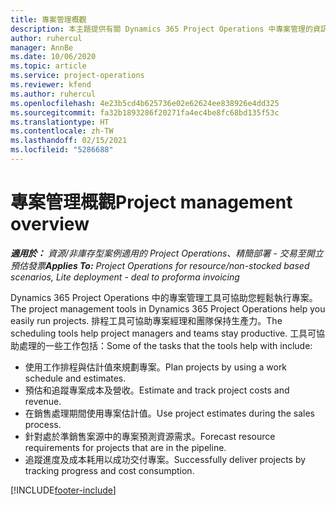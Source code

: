 ```yaml
---
title: 專案管理概觀
description: 本主題提供有關 Dynamics 365 Project Operations 中專案管理的資訊。
author: ruhercul
manager: AnnBe
ms.date: 10/06/2020
ms.topic: article
ms.service: project-operations
ms.reviewer: kfend
ms.author: ruhercul
ms.openlocfilehash: 4e23b5cd4b625736e02e62624ee838926e4dd325
ms.sourcegitcommit: fa32b1893286f20271fa4ec4be8fc68bd135f53c
ms.translationtype: HT
ms.contentlocale: zh-TW
ms.lasthandoff: 02/15/2021
ms.locfileid: "5286688"
---
```

# <a name="project-management-overview"></a><span data-ttu-id="42fa7-103">專案管理概觀</span><span class="sxs-lookup"><span data-stu-id="42fa7-103">Project management overview</span></span>

<span data-ttu-id="42fa7-104">_**適用於：** 資源/非庫存型案例適用的 Project Operations、精簡部署 - 交易至開立預估發票_</span><span class="sxs-lookup"><span data-stu-id="42fa7-104">_**Applies To:** Project Operations for resource/non-stocked based scenarios, Lite deployment - deal to proforma invoicing_</span></span>

<span data-ttu-id="42fa7-105">Dynamics 365 Project Operations 中的專案管理工具可協助您輕鬆執行專案。</span><span class="sxs-lookup"><span data-stu-id="42fa7-105">The project management tools in Dynamics 365 Project Operations help you easily run projects.</span></span> <span data-ttu-id="42fa7-106">排程工具可協助專案經理和團隊保持生產力。</span><span class="sxs-lookup"><span data-stu-id="42fa7-106">The scheduling tools help project managers and teams stay productive.</span></span> <span data-ttu-id="42fa7-107">工具可協助處理的一些工作包括：</span><span class="sxs-lookup"><span data-stu-id="42fa7-107">Some of the tasks that the tools help with include:</span></span>

- <span data-ttu-id="42fa7-108">使用工作排程與估計值來規劃專案。</span><span class="sxs-lookup"><span data-stu-id="42fa7-108">Plan projects by using a work schedule and estimates.</span></span>
- <span data-ttu-id="42fa7-109">預估和追蹤專案成本及營收。</span><span class="sxs-lookup"><span data-stu-id="42fa7-109">Estimate and track project costs and revenue.</span></span>
- <span data-ttu-id="42fa7-110">在銷售處理期間使用專案估計值。</span><span class="sxs-lookup"><span data-stu-id="42fa7-110">Use project estimates during the sales process.</span></span>
- <span data-ttu-id="42fa7-111">針對處於準銷售案源中的專案預測資源需求。</span><span class="sxs-lookup"><span data-stu-id="42fa7-111">Forecast resource requirements for projects that are in the pipeline.</span></span>
- <span data-ttu-id="42fa7-112">追蹤進度及成本耗用以成功交付專案。</span><span class="sxs-lookup"><span data-stu-id="42fa7-112">Successfully deliver projects by tracking progress and cost consumption.</span></span>


[!INCLUDE[footer-include](../includes/footer-banner.md)]